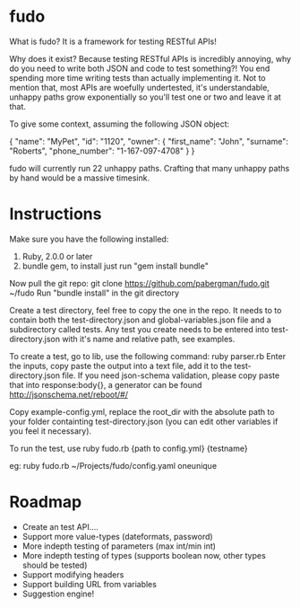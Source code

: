fudo
====

What is fudo? It is a framework for testing RESTful APIs! 

Why does it exist? Because testing RESTful APIs is incredibly annoying, why do you need to write both JSON and code to test something?! You end spending more time writing tests than actually implementing it. Not to mention that, most APIs are woefully undertested, it's understandable, unhappy paths grow exponentially so you'll test one or two and leave it at that.

To give some context, assuming the following JSON object:

{
  "name": "MyPet",
  "id": "1120",
  "owner": {
    "first_name": "John",
    "surname": "Roberts",
    "phone_number": "1-167-097-4708"
  }
}

fudo will currently run 22 unhappy paths. Crafting that many unhappy paths by hand would be a massive timesink.

Instructions
===

Make sure you have the following installed:
1) Ruby, 2.0.0 or later
2) bundle gem, to install just run "gem install bundle"

Now pull the git repo:
git clone https://github.com/pabergman/fudo.git ~/fudo
Run "bundle install" in the git directory

Create a test directory, feel free to copy the one in the repo.
It needs to to contain both the test-directory.json and global-variables.json file and a subdirectory called tests.
Any test you create needs to be entered into test-directory.json with it's name and relative path, see examples.

To create a test, go to lib, use the following command:
ruby parser.rb
Enter the inputs, copy paste the output into a text file, add it to the test-directory.json file. If you need json-schema validation, please copy paste that into response:body{}, a generator can be found http://jsonschema.net/reboot/#/

Copy example-config.yml, replace the root_dir with the absolute path to your folder containting test-directory.json (you can edit other variables if you feel it necessary).

To run the test, use ruby fudo.rb {path to config.yml} {testname}

eg: ruby fudo.rb ~/Projects/fudo/config.yaml oneunique


Roadmap
===

* Create an test API.... 
* Support more value-types (dateformats, password)
* More indepth testing of parameters (max int/min int)
* More indepth testing of types (supports boolean now, other types should be tested)
* Support modifying headers 
* Support building URL from variables
* Suggestion engine!
